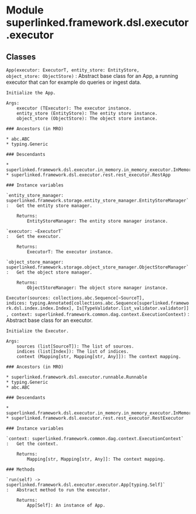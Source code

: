 Module superlinked.framework.dsl.executor.executor
==================================================

Classes
-------

`App(executor: ExecutorT, entity_store: EntityStore, object_store: ObjectStore)`
:   Abstract base class for an App, a running executor that can for example do queries or ingest data.
    
    Initialize the App.
    
    Args:
        executor (TExecutor): The executor instance.
        entity_store (EntityStore): The entity store instance.
        object_store (ObjectStore): The object store instance.

    ### Ancestors (in MRO)

    * abc.ABC
    * typing.Generic

    ### Descendants

    * superlinked.framework.dsl.executor.in_memory.in_memory_executor.InMemoryApp
    * superlinked.framework.dsl.executor.rest.rest_executor.RestApp

    ### Instance variables

    `entity_store_manager: superlinked.framework.storage.entity_store_manager.EntityStoreManager`
    :   Get the entity store manager.
        
        Returns:
            EntityStoreManager: The entity store manager instance.

    `executor: ~ExecutorT`
    :   Get the executor.
        
        Returns:
            ExecutorT: The executor instance.

    `object_store_manager: superlinked.framework.storage.object_store_manager.ObjectStoreManager`
    :   Get the object store manager.
        
        Returns:
            ObjectStoreManager: The object store manager instance.

`Executor(sources: collections.abc.Sequence[~SourceT], indices: typing.Annotated[collections.abc.Sequence[superlinked.framework.dsl.index.index.Index], Is[TypeValidator.list_validator.validator]], context: superlinked.framework.common.dag.context.ExecutionContext)`
:   Abstract base class for an executor.
    
    Initialize the Executor.
    
    Args:
        sources (list[SourceT]): The list of sources.
        indices (list[Index]): The list of indices.
        context (Mapping[str, Mapping[str, Any]]): The context mapping.

    ### Ancestors (in MRO)

    * superlinked.framework.dsl.executor.runnable.Runnable
    * typing.Generic
    * abc.ABC

    ### Descendants

    * superlinked.framework.dsl.executor.in_memory.in_memory_executor.InMemoryExecutor
    * superlinked.framework.dsl.executor.rest.rest_executor.RestExecutor

    ### Instance variables

    `context: superlinked.framework.common.dag.context.ExecutionContext`
    :   Get the context.
        
        Returns:
            Mapping[str, Mapping[str, Any]]: The context mapping.

    ### Methods

    `run(self) ‑> superlinked.framework.dsl.executor.executor.App[typing.Self]`
    :   Abstract method to run the executor.
        
        Returns:
            App[Self]: An instance of App.
